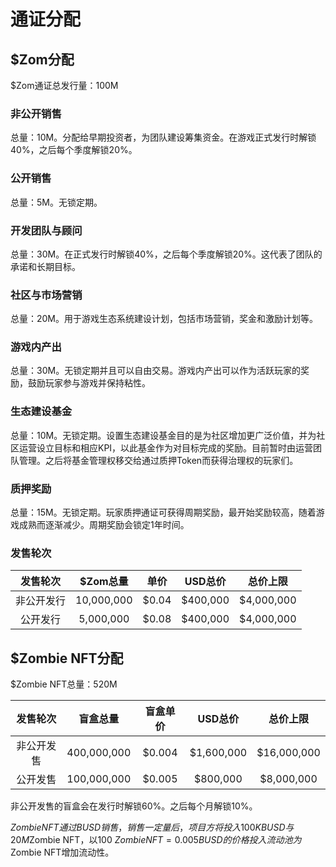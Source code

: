# 通证分配

## $Zom分配

$Zom通证总发行量：100M

### 非公开销售

总量：10M。分配给早期投资者，为团队建设筹集资金。在游戏正式发行时解锁40%，之后每个季度解锁20%。

### 公开销售

总量：5M。无锁定期。

### 开发团队与顾问

总量：30M。在正式发行时解锁40%，之后每个季度解锁20%。这代表了团队的承诺和长期目标。

### 社区与市场营销

总量：20M。用于游戏生态系统建设计划，包括市场营销，奖金和激励计划等。

### 游戏内产出

总量：30M。无锁定期并且可以自由交易。游戏内产出可以作为活跃玩家的奖励，鼓励玩家参与游戏并保持粘性。

### 生态建设基金

总量：10M。无锁定期。设置生态建设基金目的是为社区增加更广泛价值，并为社区运营设立目标和相应KPI，以此基金作为对目标完成的奖励。目前暂时由运营团队管理。之后将基金管理权移交给通过质押Token而获得治理权的玩家们。

### 质押奖励

总量：15M。无锁定期。玩家质押通证可获得周期奖励，最开始奖励较高，随着游戏成熟而逐渐减少。周期奖励会锁定1年时间。

### 发售轮次

| 发售轮次 | $Zom总量 | 单价 | USD总价 | 总价上限 |
| :---: | :---: | :---: | :---: | :---: |
| 非公开发行 | 10,000,000 | $0.04 | $400,000 | $4,000,000 |
| 公开发行 | 5,000,000 | $0.08 | $400,000 | $4,000,000 |

## $Zombie NFT分配

$Zombie NFT总量：520M

| 发售轮次 | 盲盒总量 | 盲盒单价 | USD总价 | 总价上限 |
| :---: | :---: | :---: | :---: | :---: |
| 非公开发售 | 400,000,000 | $0.004 | $1,600,000 | $16,000,000 |
| 公开发售 | 100,000,000 | $0.005 | $800,000 | $8,000,000 |

非公开发售的盲盒会在发行时解锁60%。之后每个月解锁10%。

$Zombie NFT通过BUSD销售，销售一定量后，项目方将投入100KBUSD与20M$Zombie NFT，以100 $Zombie NFT = 0.005BUSD的价格投入流动池为$Zombie NFT增加流动性。

